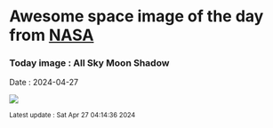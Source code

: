
# Awesome space image of the day from [NASA](https://api.nasa.gov/)

### Today image : All Sky Moon Shadow
Date : 2024-04-27

![](https://apod.nasa.gov/apod/image/2404/tse20240408h14_1024.jpg)

<small>Latest update : Sat Apr 27 04:14:36 2024</small>
        